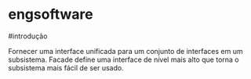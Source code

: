 # engsoftware

#introdução

Fornecer uma interface unificada para um conjunto de interfaces em um subsistema. Facade define uma interface de nível mais alto que torna o subsistema mais fácil de ser usado.

